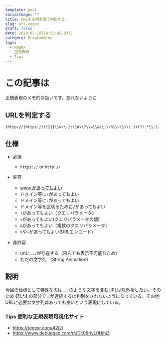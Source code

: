 ```yaml
---
template: post
socialImage: ""
title: URLを正規表現で判別する
slug: url-regex
draft: false
date: 2020-05-19T14:56:45.833Z
category: Programming
tags:
  - Regex
  - 正規表現
  - Tips
---
```


# この記事は

正規表現のメモ的な扱いです。忘れないように

## URLを判定する

```
(http://|https://){1}[\\w\\-/:\\#\\?\\=\\&\\;\\%\\~\\+\\.]+(?!.*\\.).
```

## 仕様

* 必須

  * `https://` or `http://`
* 許容
  * www.があってもよい
  * ドメイン等に`-`があってもよい
  * ドメイン等に`:`があってもよい
  * ドメイン等を区切るために`/`があってもよい
  * `?`があってもよい（クエリパラメータ）
  * `=`があってもよい(クエリパラメータの値)
  * `&`があってもよい（複数のクエリパラメータ）
  * `%`や`~`があってもよい(URLエンコード)

* 非許容
  * urlに`...`が存在する（飛んでも表示不可能なため）
  * ただの文字列 （String Animation）

## 説明

今回の仕様として特殊なのは **...** のような文字を含むURLは除外をしたい。そのため **(?!.*\.)** の部分で **.** が連続するは判別をされないようになっている。その他URLに必要な文字列はあっても良いという表現にしている。

### Tips 便利な正規表現可視化サイト

* https://regexr.com/42i2i
* https://www.debuggex.com/r/JDc06rivLi1Hjhj3
